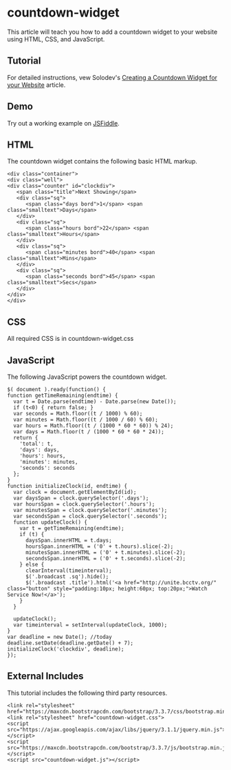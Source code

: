 # countdown-widget
This article will teach you how to add a countdown widget to your website using HTML, CSS, and JavaScript.

## Tutorial

For detailed instructions, vew Solodev's [Creating a Countdown Widget for your Website](https://www.solodev.com/blog/web-design/creating-a-countdown-widget-for-your-website.stml) article.

## Demo

Try out a working example on [JSFiddle](https://jsfiddle.net/solodev/hzshto8r/).

## HTML

The countdown widget contains the following basic HTML markup.

```
<div class="container">
<div class="well">
<div class="counter" id="clockdiv">
   <span class="title">Next Showing</span>
   <div class="sq">
      <span class="days bord">1</span> <span class="smalltext">Days</span>
   </div>
   <div class="sq">
      <span class="hours bord">22</span> <span class="smalltext">Hours</span>
   </div>
   <div class="sq">
      <span class="minutes bord">40</span> <span class="smalltext">Mins</span>
   </div>
   <div class="sq">
      <span class="seconds bord">45</span> <span class="smalltext">Secs</span>
   </div>
</div>
</div>
```

## CSS

All required CSS is in countdown-widget.css

## JavaScript

The following JavaScript powers the countdown widget.
```
$( document ).ready(function() {
function getTimeRemaining(endtime) {
  var t = Date.parse(endtime) - Date.parse(new Date());
  if (t<0) { return false; }
  var seconds = Math.floor((t / 1000) % 60);
  var minutes = Math.floor((t / 1000 / 60) % 60);
  var hours = Math.floor((t / (1000 * 60 * 60)) % 24);
  var days = Math.floor(t / (1000 * 60 * 60 * 24));
  return {
    'total': t,
    'days': days,
    'hours': hours,
    'minutes': minutes,
    'seconds': seconds
  };
}
function initializeClock(id, endtime) {
  var clock = document.getElementById(id);
  var daysSpan = clock.querySelector('.days');
  var hoursSpan = clock.querySelector('.hours');
  var minutesSpan = clock.querySelector('.minutes');
  var secondsSpan = clock.querySelector('.seconds');
  function updateClock() {
    var t = getTimeRemaining(endtime);
    if (t) {
      daysSpan.innerHTML = t.days;
      hoursSpan.innerHTML = ('0' + t.hours).slice(-2);
      minutesSpan.innerHTML = ('0' + t.minutes).slice(-2);
      secondsSpan.innerHTML = ('0' + t.seconds).slice(-2);
    } else {
      clearInterval(timeinterval);
      $('.broadcast .sq').hide();
      $('.broadcast .title').html('<a href="http://unite.bcctv.org/" class="button" style="padding:10px; height:60px; top:20px;">Watch Service Now!</a>');
    }
  }
 
  updateClock();
  var timeinterval = setInterval(updateClock, 1000);
}
var deadline = new Date(); //today
deadline.setDate(deadline.getDate() + 7);
initializeClock('clockdiv', deadline);
});

```
## External Includes

This tutorial includes the following third party resources.
```
<link rel="stylesheet" href="https://maxcdn.bootstrapcdn.com/bootstrap/3.3.7/css/bootstrap.min.css">
<link rel="stylesheet" href="countdown-widget.css">
<script src="https://ajax.googleapis.com/ajax/libs/jquery/3.1.1/jquery.min.js"></script>
<script src="https://maxcdn.bootstrapcdn.com/bootstrap/3.3.7/js/bootstrap.min.js"></script>
<script src="countdown-widget.js"></script>
```
